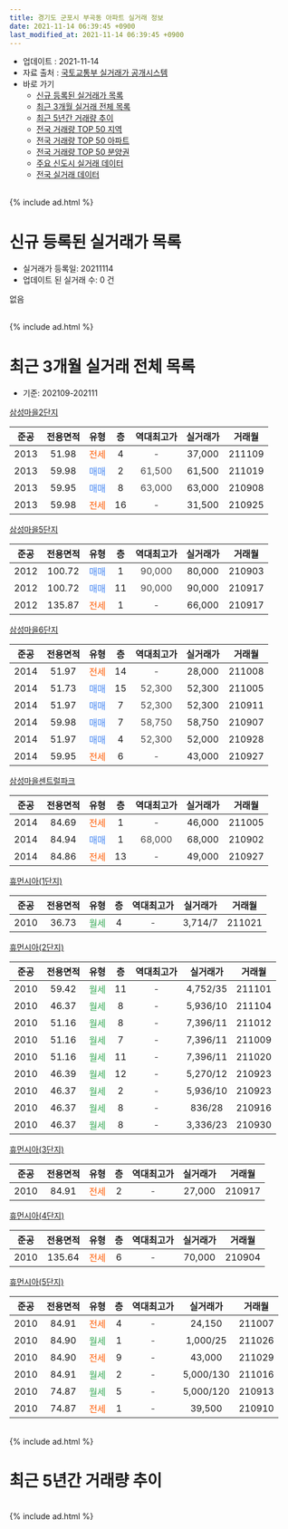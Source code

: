```yaml
---
title: 경기도 군포시 부곡동 아파트 실거래 정보
date: 2021-11-14 06:39:45 +0900
last_modified_at: 2021-11-14 06:39:45 +0900
---
```


* 업데이트 : 2021-11-14
* 자료 출처 : [국토교통부 실거래가 공개시스템](http://rt.molit.go.kr)
* 바로 가기
    * [신규 등록된 실거래가 목록](#신규-등록된-실거래가-목록)
    * [최근 3개월 실거래 전체 목록](#최근-3개월-실거래-전체-목록)
    * [최근 5년간 거래량 추이](#최근-5년간-거래량-추이)
    * [전국 거래량 TOP 50 지역](https://inasie.github.io/apt-trade-info/최근-3개월-전국에서-가장-거래가-많이-발생한-지역)
    * [전국 거래량 TOP 50 아파트](https://inasie.github.io/apt-trade-info/최근-3개월-전국에서-가장-거래가-많이-발생한-아파트)
    * [전국 거래량 TOP 50 분양권](https://inasie.github.io/apt-trade-info/최근-3개월-전국에서-가장-거래가-많이-발생한-분양권)
    * [주요 신도시 실거래 데이터](https://inasie.github.io/apt-trade-info/주요-신도시)
    * [전국 실거래 데이터](https://inasie.github.io/apt-trade-info/전국)
<br>
{% include ad.html %}
<br>

# 신규 등록된 실거래가 목록
* 실거래가 등록일: 20211114
* 업데이트 된 실거래 수: 0 건

없음

<br>
{% include ad.html %}
<br>

# 최근 3개월 실거래 전체 목록
* 기준: 202109-202111


[삼성마을2단지](https://search.naver.com/search.naver?query=%EA%B2%BD%EA%B8%B0%EB%8F%84+%EA%B5%B0%ED%8F%AC%EC%8B%9C+%EB%B6%80%EA%B3%A1%EB%8F%99+%EC%82%BC%EC%84%B1%EB%A7%88%EC%9D%842%EB%8B%A8%EC%A7%80)

|준공|전용면적|유형|층|역대최고가|실거래가|거래월|
|:---:|:---:|:---:|:---:|:---:|:---:|:---:|
|2013|51.98|<span style="color:#ff5a00">전세</span>|4|<span style="color:#444444">-</span>|37,000|211109|
|2013|59.98|<span style="color:#4285f3">매매</span>|2|<span style="color:#444444">61,500</span>|61,500|211019|
|2013|59.95|<span style="color:#4285f3">매매</span>|8|<span style="color:#444444">63,000</span>|63,000|210908|
|2013|59.98|<span style="color:#ff5a00">전세</span>|16|<span style="color:#444444">-</span>|31,500|210925|

[삼성마을5단지](https://search.naver.com/search.naver?query=%EA%B2%BD%EA%B8%B0%EB%8F%84+%EA%B5%B0%ED%8F%AC%EC%8B%9C+%EB%B6%80%EA%B3%A1%EB%8F%99+%EC%82%BC%EC%84%B1%EB%A7%88%EC%9D%845%EB%8B%A8%EC%A7%80)

|준공|전용면적|유형|층|역대최고가|실거래가|거래월|
|:---:|:---:|:---:|:---:|:---:|:---:|:---:|
|2012|100.72|<span style="color:#4285f3">매매</span>|1|<span style="color:#444444">90,000</span>|80,000|210903|
|2012|100.72|<span style="color:#4285f3">매매</span>|11|<span style="color:#444444">90,000</span>|90,000|210917|
|2012|135.87|<span style="color:#ff5a00">전세</span>|1|<span style="color:#444444">-</span>|66,000|210917|

[삼성마을6단지](https://search.naver.com/search.naver?query=%EA%B2%BD%EA%B8%B0%EB%8F%84+%EA%B5%B0%ED%8F%AC%EC%8B%9C+%EB%B6%80%EA%B3%A1%EB%8F%99+%EC%82%BC%EC%84%B1%EB%A7%88%EC%9D%846%EB%8B%A8%EC%A7%80)

|준공|전용면적|유형|층|역대최고가|실거래가|거래월|
|:---:|:---:|:---:|:---:|:---:|:---:|:---:|
|2014|51.97|<span style="color:#ff5a00">전세</span>|14|<span style="color:#444444">-</span>|28,000|211008|
|2014|51.73|<span style="color:#4285f3">매매</span>|15|<span style="color:#444444">52,300</span>|52,300|211005|
|2014|51.97|<span style="color:#4285f3">매매</span>|7|<span style="color:#444444">52,300</span>|52,300|210911|
|2014|59.98|<span style="color:#4285f3">매매</span>|7|<span style="color:#444444">58,750</span>|58,750|210907|
|2014|51.97|<span style="color:#4285f3">매매</span>|4|<span style="color:#444444">52,300</span>|52,000|210928|
|2014|59.95|<span style="color:#ff5a00">전세</span>|6|<span style="color:#444444">-</span>|43,000|210927|

[삼성마을센트럴파크](https://search.naver.com/search.naver?query=%EA%B2%BD%EA%B8%B0%EB%8F%84+%EA%B5%B0%ED%8F%AC%EC%8B%9C+%EB%B6%80%EA%B3%A1%EB%8F%99+%EC%82%BC%EC%84%B1%EB%A7%88%EC%9D%84%EC%84%BC%ED%8A%B8%EB%9F%B4%ED%8C%8C%ED%81%AC)

|준공|전용면적|유형|층|역대최고가|실거래가|거래월|
|:---:|:---:|:---:|:---:|:---:|:---:|:---:|
|2014|84.69|<span style="color:#ff5a00">전세</span>|1|<span style="color:#444444">-</span>|46,000|211005|
|2014|84.94|<span style="color:#4285f3">매매</span>|1|<span style="color:#444444">68,000</span>|68,000|210902|
|2014|84.86|<span style="color:#ff5a00">전세</span>|13|<span style="color:#444444">-</span>|49,000|210927|

[휴먼시아(1단지)](https://search.naver.com/search.naver?query=%EA%B2%BD%EA%B8%B0%EB%8F%84+%EA%B5%B0%ED%8F%AC%EC%8B%9C+%EB%B6%80%EA%B3%A1%EB%8F%99+%ED%9C%B4%EB%A8%BC%EC%8B%9C%EC%95%84%281%EB%8B%A8%EC%A7%80%29)

|준공|전용면적|유형|층|역대최고가|실거래가|거래월|
|:---:|:---:|:---:|:---:|:---:|:---:|:---:|
|2010|36.73|<span style="color:#34a853">월세</span>|4|<span style="color:#444444">-</span>|3,714/7|211021|

[휴먼시아(2단지)](https://search.naver.com/search.naver?query=%EA%B2%BD%EA%B8%B0%EB%8F%84+%EA%B5%B0%ED%8F%AC%EC%8B%9C+%EB%B6%80%EA%B3%A1%EB%8F%99+%ED%9C%B4%EB%A8%BC%EC%8B%9C%EC%95%84%282%EB%8B%A8%EC%A7%80%29)

|준공|전용면적|유형|층|역대최고가|실거래가|거래월|
|:---:|:---:|:---:|:---:|:---:|:---:|:---:|
|2010|59.42|<span style="color:#34a853">월세</span>|11|<span style="color:#444444">-</span>|4,752/35|211101|
|2010|46.37|<span style="color:#34a853">월세</span>|8|<span style="color:#444444">-</span>|5,936/10|211104|
|2010|51.16|<span style="color:#34a853">월세</span>|8|<span style="color:#444444">-</span>|7,396/11|211012|
|2010|51.16|<span style="color:#34a853">월세</span>|7|<span style="color:#444444">-</span>|7,396/11|211009|
|2010|51.16|<span style="color:#34a853">월세</span>|11|<span style="color:#444444">-</span>|7,396/11|211020|
|2010|46.39|<span style="color:#34a853">월세</span>|12|<span style="color:#444444">-</span>|5,270/12|210923|
|2010|46.37|<span style="color:#34a853">월세</span>|2|<span style="color:#444444">-</span>|5,936/10|210923|
|2010|46.37|<span style="color:#34a853">월세</span>|8|<span style="color:#444444">-</span>|836/28|210916|
|2010|46.37|<span style="color:#34a853">월세</span>|8|<span style="color:#444444">-</span>|3,336/23|210930|

[휴먼시아(3단지)](https://search.naver.com/search.naver?query=%EA%B2%BD%EA%B8%B0%EB%8F%84+%EA%B5%B0%ED%8F%AC%EC%8B%9C+%EB%B6%80%EA%B3%A1%EB%8F%99+%ED%9C%B4%EB%A8%BC%EC%8B%9C%EC%95%84%283%EB%8B%A8%EC%A7%80%29)

|준공|전용면적|유형|층|역대최고가|실거래가|거래월|
|:---:|:---:|:---:|:---:|:---:|:---:|:---:|
|2010|84.91|<span style="color:#ff5a00">전세</span>|2|<span style="color:#444444">-</span>|27,000|210917|

[휴먼시아(4단지)](https://search.naver.com/search.naver?query=%EA%B2%BD%EA%B8%B0%EB%8F%84+%EA%B5%B0%ED%8F%AC%EC%8B%9C+%EB%B6%80%EA%B3%A1%EB%8F%99+%ED%9C%B4%EB%A8%BC%EC%8B%9C%EC%95%84%284%EB%8B%A8%EC%A7%80%29)

|준공|전용면적|유형|층|역대최고가|실거래가|거래월|
|:---:|:---:|:---:|:---:|:---:|:---:|:---:|
|2010|135.64|<span style="color:#ff5a00">전세</span>|6|<span style="color:#444444">-</span>|70,000|210904|

[휴먼시아(5단지)](https://search.naver.com/search.naver?query=%EA%B2%BD%EA%B8%B0%EB%8F%84+%EA%B5%B0%ED%8F%AC%EC%8B%9C+%EB%B6%80%EA%B3%A1%EB%8F%99+%ED%9C%B4%EB%A8%BC%EC%8B%9C%EC%95%84%285%EB%8B%A8%EC%A7%80%29)

|준공|전용면적|유형|층|역대최고가|실거래가|거래월|
|:---:|:---:|:---:|:---:|:---:|:---:|:---:|
|2010|84.91|<span style="color:#ff5a00">전세</span>|4|<span style="color:#444444">-</span>|24,150|211007|
|2010|84.90|<span style="color:#34a853">월세</span>|1|<span style="color:#444444">-</span>|1,000/25|211026|
|2010|84.90|<span style="color:#ff5a00">전세</span>|9|<span style="color:#444444">-</span>|43,000|211029|
|2010|84.91|<span style="color:#34a853">월세</span>|2|<span style="color:#444444">-</span>|5,000/130|211016|
|2010|74.87|<span style="color:#34a853">월세</span>|5|<span style="color:#444444">-</span>|5,000/120|210913|
|2010|74.87|<span style="color:#ff5a00">전세</span>|1|<span style="color:#444444">-</span>|39,500|210910|


<br>
{% include ad.html %}
<br>

# 최근 5년간 거래량 추이


<div style="width:100%;">
    <canvas id="deal_progress" height="200"></canvas>
</div>

<script>
new Chart(document.getElementById("deal_progress"), {
    type: 'line',
    data: {
        labels: ['201611','201612','201701','201702','201703','201704','201705','201706','201707','201708','201709','201710','201711','201712','201801','201802','201803','201804','201805','201806','201807','201808','201809','201810','201811','201812','201901','201902','201903','201904','201905','201906','201907','201908','201909','201910','201911','201912','202001','202002','202003','202004','202005','202006','202007','202008','202009','202010','202011','202012','202101','202102','202103','202104','202105','202106','202107','202108','202109','202110','202111'],
        datasets: [{
            label: '매매',
            pointRadius: 1,
            data: [9, 5, 3, 10, 12, 8, 18, 17, 15, 9, 9, 12, 17, 7, 9, 10, 5, 8, 8, 10, 1, 17, 23, 18, 9, 6, 6, 8, 8, 4, 8, 8, 16, 11, 8, 15, 22, 23, 21, 93, 19, 9, 20, 25, 39, 11, 8, 10, 18, 28, 24, 20, 12, 31, 20, 18, 14, 7, 7, 2, 0],
            borderColor: "rgba(255, 201, 14, 1)",
            backgroundColor: "rgba(255, 201, 14, 0.5)",
            fill: false,
            lineTension: 0
        },{
            label: '전월세',
            pointRadius: 1,
            data: [19, 12, 13, 9, 12, 17, 11, 8, 13, 13, 10, 13, 15, 14, 8, 12, 29, 13, 33, 17, 18, 66, 15, 15, 12, 16, 7, 12, 6, 5, 8, 5, 7, 10, 11, 10, 10, 15, 16, 17, 92, 19, 106, 18, 16, 157, 18, 13, 16, 20, 15, 23, 8, 50, 28, 16, 14, 17, 12, 10, 3],
            borderColor: "rgba(0, 141, 185, 1)",
            backgroundColor: "rgba(0, 141, 185, 0.5)",
            fill: false,
            lineTension: 0
        }
        ]
    },
    options: {
        responsive: true,
        title: {
            display: false
        },
        tooltips: {
            mode: 'index',
            intersect: false
        },
        hover: {
            mode: 'nearest',
            intersect: true
        },
        scales: {
            xAxes: [{
                display: true,
                scaleLabel: {
                    display: true,
                    labelString: '년/월'
                }
            }],
            yAxes: [{
                display: true,
                ticks: {
                    suggestedMin: 0,
                },
                scaleLabel: {
                    display: true,
                    labelString: '실거래 수'
                }
            }]
        }
    }
});

</script>


<br>
{% include ad.html %}
<br>

